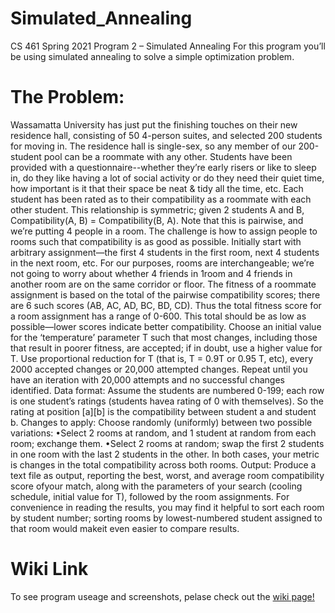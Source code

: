 # Simulated_Annealing

CS 461 Spring 2021 Program 2 – Simulated Annealing For this program you’ll be using simulated annealing to solve a simple optimization problem. 

# The Problem:
Wassamatta University has just put the finishing touches on their new residence hall, consisting of 50 4-person suites, and selected 200 students for moving in. The residence hall is single-sex, so any member of our 200-student pool can be a roommate with any other. Students have been provided with a questionnaire--whether they’re early risers or like to sleep in, do they like having a lot of social activity or do they need their quiet time, how important is it that their space be neat & tidy all the time, etc. Each student has been rated as to their compatibility as a roommate with each other student. This relationship is symmetric; given 2 students A and B, Compatibility(A, B) = Compatibility(B, A). Note that this is pairwise, and we’re putting 4 people in a room. The challenge is how to assign people to rooms such that compatibility is as good as possible. Initially start with arbitrary assignment—the first 4 students in the first room, next 4 students in the next room, etc. For our purposes, rooms are interchangeable; we’re not going to worry about whether 4 friends in 1room and 4 friends in another room are on the same corridor or floor. The fitness of a roommate assignment is based on the total of the pairwise compatibility scores; there are 6 such scores (AB, AC, AD, BC, BD, CD). Thus the total fitness score for a room assignment has a range of 0-600. This total should be as low as possible—lower scores indicate better compatibility. Choose an initial value for the ‘temperature’ parameter T such that most changes, including those that result in poorer fitness, are accepted; if in doubt, use a higher value for T. Use proportional reduction for T (that is, T = 0.9T or 0.95 T, etc), every 2000 accepted changes or 20,000 attempted changes. Repeat until you have an iteration with 20,000 attempts and no successful changes identified. Data format: Assume the students are numbered 0-199; each row is one student’s ratings (students havea rating of 0 with themselves). So the rating at position [a][b] is the compatibility between student a and student b. Changes to apply: Choose randomly (uniformly) between two possible variations: •Select 2 rooms at random, and 1 student at random from each room; exchange them. •Select 2 rooms at random; swap the first 2 students in one room with the last 2 students in the other. In both cases, your metric is changes in the total compatibility across both rooms. Output: Produce a text file as output, reporting the best, worst, and average room compatibility score ofyour match, along with the parameters of your search (cooling schedule, initial value for T), followed by the room assignments. For convenience in reading the results, you may find it helpful to sort each room by student number; sorting rooms by lowest-numbered student assigned to that room would makeit even easier to compare results. 

# Wiki Link
To see program useage and screenshots, pelase check out the [wiki page!](https://github.com/n-edmond/Simulated_Annealing/wiki)

